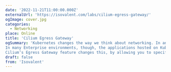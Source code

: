 ```yaml
---
date: '2022-11-21T11:00:00.000Z'
externalUrl: 'https://isovalent.com/labs/cilium-egress-gateway/'
ogImage: cover.jpg
categories:
  - Networking
place: Online
title: 'Cilium Egress Gateway'
ogSummary: 'Kubernetes changes the way we think about networking. In an ideal Kubernetes world, the network would be entirely flat and all routing and security between the applications would be controlled by the Pod network, using Network Policies.
In many Enterprise environments, though, the applications hosted on Kubernetes need to communicate with workloads living outside the Kubernetes cluster, which are subject to connectivity constraints and security enforcement. Because of the nature of these networks, traditional firewalling usually relies on static IP addresses (or at least IP ranges). This can make it difficult to integrate a Kubernetes cluster, which has a varying —and at times dynamic— number of nodes into such a network.
Cilium’s Egress Gateway feature changes this, by allowing you to specify which nodes should be used by a pod in order to reach the outside world.'
draft: false
from: 'Isovalent'
---
```

